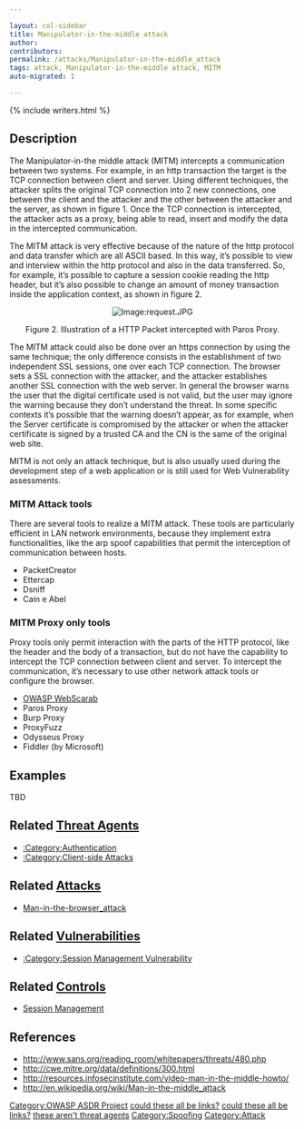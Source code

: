 ```yaml
---

layout: col-sidebar
title: Manipulator-in-the-middle attack
author: 
contributors: 
permalink: /attacks/Manipulator-in-the-middle_attack
tags: attack, Manipulator-in-the-middle attack, MITM
auto-migrated: 1

---
```


{% include writers.html %}

## Description

The Manipulator-in-the middle attack (MITM) intercepts a communication between two
systems. For example, in an http transaction the target is the TCP
connection between client and server. Using different techniques, the
attacker splits the original TCP connection into 2 new connections, one
between the client and the attacker and the other between the attacker
and the server, as shown in figure 1. Once the TCP connection is
intercepted, the attacker acts as a proxy, being able to read, insert
and modify the data in the intercepted communication.

The MITM attack is very effective because of the nature of the http
protocol and data transfer which are all ASCII based. In this way, it’s
possible to view and interview within the http protocol and also in the
data transferred. So, for example, it’s possible to capture a session
cookie reading the http header, but it’s also possible to change an
amount of money transaction inside the application context, as shown in
figure 2.

<center>

![Image:request.JPG](request.JPG "Image:request.JPG")

Figure 2. Illustration of a HTTP Packet intercepted with Paros Proxy.

</center>

The MITM attack could also be done over an https connection by using the
same technique; the only difference consists in the establishment of two
independent SSL sessions, one over each TCP connection. The browser sets
a SSL connection with the attacker, and the attacker establishes another
SSL connection with the web server. In general the browser warns the
user that the digital certificate used is not valid, but the user may
ignore the warning because they don’t understand the threat. In some
specific contexts it’s possible that the warning doesn’t appear, as for
example, when the Server certificate is compromised by the attacker or
when the attacker certificate is signed by a trusted CA and the CN is
the same of the original web site.

MITM is not only an attack technique, but is also usually used during
the development step of a web application or is still used for Web
Vulnerability assessments.

### MITM Attack tools

There are several tools to realize a MITM attack. These tools are
particularly efficient in LAN network environments, because they
implement extra functionalities, like the arp spoof capabilities that
permit the interception of communication between hosts.

  - PacketCreator
  - Ettercap
  - Dsniff
  - Cain e Abel

### MITM Proxy only tools

Proxy tools only permit interaction with the parts of the HTTP
protocol, like the header and the body of a transaction, but do not have
the capability to intercept the TCP connection between client and
server. To intercept the communication, it’s necessary to use other
network attack tools or configure the browser.

  - [OWASP WebScarab](OWASP_WebScarab "wikilink")
  - Paros Proxy
  - Burp Proxy
  - ProxyFuzz
  - Odysseus Proxy
  - Fiddler (by Microsoft)

## Examples

TBD

## Related [Threat Agents](Threat_Agents "wikilink")

  - [:Category:Authentication](:Category:Authentication "wikilink")
  - [:Category:Client-side
    Attacks](:Category:Client-side_Attacks "wikilink")

## Related [Attacks](https://owasp.org/www-community/attacks/)

  - [Man-in-the-browser_attack](Man-in-the-browser_attack "wikilink")

## Related [Vulnerabilities](https://owasp.org/www-community/vulnerabilities/)

  - [:Category:Session Management
    Vulnerability](:Category:Session_Management_Vulnerability "wikilink")

## Related [Controls](https://owasp.org/www-community/controls/)

  - [Session Management](Session_Management "wikilink")

## References

  - <http://www.sans.org/reading_room/whitepapers/threats/480.php>
  - <http://cwe.mitre.org/data/definitions/300.html>
  - <http://resources.infosecinstitute.com/video-man-in-the-middle-howto/>
  - <http://en.wikipedia.org/wiki/Man-in-the-middle_attack>

[Category:OWASP ASDR Project](Category:OWASP_ASDR_Project "wikilink")
[could these all be links?](Category:FIXME "wikilink") [could these all
be links?](Category:FIXME "wikilink") [these aren't threat
agents](Category:FIXME "wikilink")
[Category:Spoofing](Category:Spoofing "wikilink")
[Category:Attack](Category:Attack "wikilink")
